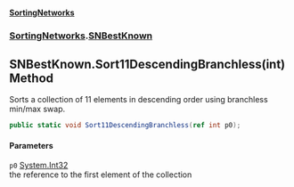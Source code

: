 #### [SortingNetworks](index.md 'index')
### [SortingNetworks](SortingNetworks.md 'SortingNetworks').[SNBestKnown](SortingNetworks_SNBestKnown.md 'SortingNetworks.SNBestKnown')
## SNBestKnown.Sort11DescendingBranchless(int) Method
Sorts a collection of 11 elements in descending order using branchless min/max swap.  
```csharp
public static void Sort11DescendingBranchless(ref int p0);
```
#### Parameters
<a name='SortingNetworks_SNBestKnown_Sort11DescendingBranchless(int)_p0'></a>
`p0` [System.Int32](https://docs.microsoft.com/en-us/dotnet/api/System.Int32 'System.Int32')  
the reference to the first element of the collection
  
